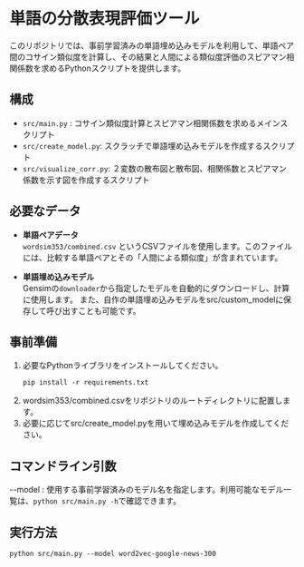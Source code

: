 # 単語の分散表現評価ツール

このリポジトリでは、事前学習済みの単語埋め込みモデルを利用して、単語ペア間のコサイン類似度を計算し、その結果と人間による類似度評価のスピアマン相関係数を求めるPythonスクリプトを提供します。

## 構成
- `src/main.py` : コサイン類似度計算とスピアマン相関係数を求めるメインスクリプト
- `src/create_model.py`: スクラッチで単語埋め込みモデルを作成するスクリプト
- `src/visualize_corr.py`: ２変数の散布図と散布図、相関係数とスピアマン係数を示す図を作成するスクリプト

## 必要なデータ
- **単語ペアデータ**  
  `wordsim353/combined.csv` というCSVファイルを使用します。このファイルには、比較する単語ペアとその「人間による類似度」が含まれています。
  
- **単語埋め込みモデル**  
  Gensimの`downloader`から指定したモデルを自動的にダウンロードし、計算に使用します。
  また、自作の単語埋め込みモデルをsrc/custom_modelに保存して呼び出すことも可能です。

## 事前準備
1. 必要なPythonライブラリをインストールしてください。  
   ```
   pip install -r requirements.txt
   ```
2. wordsim353/combined.csvをリポジトリのルートディレクトリに配置します。
3. 必要に応じてsrc/create_model.pyを用いて埋め込みモデルを作成してください。

## コマンドライン引数
--model : 使用する事前学習済みのモデル名を指定します。利用可能なモデル一覧は、`python src/main.py -h`で確認できます。

## 実行方法
```
python src/main.py --model word2vec-google-news-300
```
